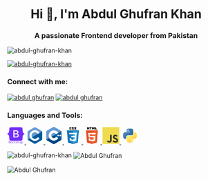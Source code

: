 <h1 align="center">Hi 👋, I'm Abdul Ghufran Khan</h1>
<h3 align="center">A passionate Frontend developer from Pakistan</h3>

<p align="left"> <img src="https://komarev.com/ghpvc/?username=abdul-ghufran-khan&label=Profile%20views&color=0e75b6&style=flat" alt="abdul-ghufran-khan" /> </p>

<p align="left"> <a href="https://github.com/ryo-ma/github-profile-trophy"><img src="https://github-profile-trophy.vercel.app/?username=abdul-ghufran-khan" alt="abdul-ghufran-khan" /></a> </p>

<h3 align="left">Connect with me:</h3>
<p align="left">
<a href="https://linkedin.com/in/abdul ghufran" target="blank"><img align="center" src="https://raw.githubusercontent.com/rahuldkjain/github-profile-readme-generator/master/src/images/icons/Social/linked-in-alt.svg" alt="abdul ghufran" height="30" width="40" /></a>
<a href="https://fb.com/abdul ghufran" target="blank"><img align="center" src="https://raw.githubusercontent.com/rahuldkjain/github-profile-readme-generator/master/src/images/icons/Social/facebook.svg" alt="abdul ghufran" height="30" width="40" /></a>
</p>

<h3 align="left">Languages and Tools:</h3>
<p align="left"> <a href="https://getbootstrap.com" target="_blank" rel="noreferrer"> <img src="https://raw.githubusercontent.com/devicons/devicon/master/icons/bootstrap/bootstrap-plain-wordmark.svg" alt="bootstrap" width="40" height="40"/> </a> <a href="https://www.cprogramming.com/" target="_blank" rel="noreferrer"> <img src="https://raw.githubusercontent.com/devicons/devicon/master/icons/c/c-original.svg" alt="c" width="40" height="40"/> </a> <a href="https://www.w3schools.com/cpp/" target="_blank" rel="noreferrer"> <img src="https://raw.githubusercontent.com/devicons/devicon/master/icons/cplusplus/cplusplus-original.svg" alt="cplusplus" width="40" height="40"/> </a> <a href="https://www.w3schools.com/css/" target="_blank" rel="noreferrer"> <img src="https://raw.githubusercontent.com/devicons/devicon/master/icons/css3/css3-original-wordmark.svg" alt="css3" width="40" height="40"/> </a> <a href="https://www.w3.org/html/" target="_blank" rel="noreferrer"> <img src="https://raw.githubusercontent.com/devicons/devicon/master/icons/html5/html5-original-wordmark.svg" alt="html5" width="40" height="40"/> </a> <a href="https://developer.mozilla.org/en-US/docs/Web/JavaScript" target="_blank" rel="noreferrer"> <img src="https://raw.githubusercontent.com/devicons/devicon/master/icons/javascript/javascript-original.svg" alt="javascript" width="40" height="40"/> </a> <a href="https://www.python.org" target="_blank" rel="noreferrer"> <img src="https://raw.githubusercontent.com/devicons/devicon/master/icons/python/python-original.svg" alt="python" width="40" height="40"/> </a> </p>

<p><img align="left" src="https://github-readme-stats.vercel.app/api/top-langs?username=abdul-ghufran-khan&show_icons=true&locale=en&layout=compact" alt="abdul-ghufran-khan" /></p>

<p>&nbsp;<img align="center" src="https://github-readme-stats.vercel.app/api?username=Abdul Ghufran&show_icons=true&locale=en" alt="Abdul Ghufran" /></p>

<p><img align="center" src="https://github-readme-streak-stats.herokuapp.com/?user=Abdul Ghufran&" alt="Abdul Ghufran" /></p>
